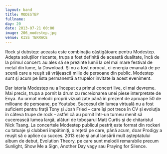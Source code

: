 ```yaml
---
layout: band
title: MODESTEP
fullname: 
day: 20
date: 2013-07-21 00:00
image: 206_modestep.jpg
venue: KISS TERRACE
---
```


Rock şi dubstep: aceasta este combinaţia câştigătoare pentru Modestep. Adepta soluţiilor riscante, trupa a fost definită de această dualitate, încă de la primul concert: au ales să se prezinte lumii la cel mai mare festival de metal din lume, la Download. Şi nu a fost norocul, ci energia emanată de pe scenă care a reuşit să vrăjească miile de persoane din public. Modestep sunt şi acum pe lista permanentă a trupelor invitate la acest eveniment.  


Dar istoria Modestep nu a început cu primul concert live, ci mai devreme. Mai precis, trupa a pornit la drum cu recreionarea unei piese interpretate de Enya. Au urmat melodii proprii vizualizate până în prezent de aproape 50 de milioane de persoane, pe Youtube. Succesul din lumea virtuală nu a fost suficient pentru fraţii Tony şi Josh Fried – care îşi pot trece în CV şi evoluţia în câteva trupe de rock – astfel că au pornit într-un turneu menit să cucerească lumea largă, alături de toboşarul Matt Curtis şi de chitaristul Nick Tsang. La concertele Modestep publicul pestriţ este format din rockeri cu tatuaje şi clubberi împătimiţi, o reţetă pe care, până acum, doar Prodigy a reuşit să o aplice cu succes. 2013 este şi anul lansării mult aşteptatului album de debut, Evolution Theory, pe care sunt melodii remarabile precum Sunlight, Show Me a Sign, Another Day vagy sau Praying for Silence.

